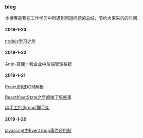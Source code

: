 ### blog
本博客是我在工作学习中所遇到问道问题的总结，节约大家采坑的时间.

#### 2019-1-23

[nodejs学习之旅]()



#### 2019-1-22
[Antd-搭建一套企业中后端管理系统](https://github.com/gmw-zjw/antd-design-admin)

#### 2019-1-21
  [React虚拟DOM解析](https://zristart.github.io/React%E8%99%9A%E6%8B%9FDOM%E6%B5%85%E6%9E%90.html#more)
  
  [React的setState之后都做了那些事](https://zristart.github.io/React%E7%9A%84setState%E4%B9%8B%E5%90%8E%E9%83%BD%E5%81%9A%E4%BA%86%E9%82%A3%E4%BA%9B%E4%BA%8B.html#more)
  
  [纯手工打造react脚手架]()

#### 2019-1-20
  [javascript中Event loop事件环机制](https://github.com/gmw-zjw/blog/issues/2)
